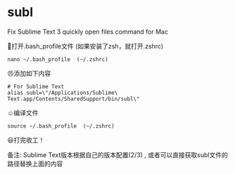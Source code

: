 # subl
Fix Sublime Text 3 quickly open files command for Mac


👿打开.bash_profile文件 (如果安装了zsh，就打开.zshrc)
    
    nano ~/.bash_profile  (~/.zshrc)
    
😠添加如下内容

    # For Sublime Text
    alias subl=\"/Applications/Sublime\ Text.app/Contents/SharedSupport/bin/subl\"
    
☺️编译文件

    source ~/.bash_profile  (~/.zshrc)
    
😃打完收工！


备注: Sublime Text版本根据自己的版本配置(2/3) , 或者可以直接获取subl文件的路径替换上面的内容
